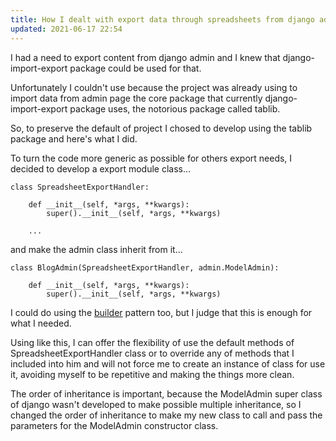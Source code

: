 ```yaml
---
title: How I dealt with export data through spreadsheets from django admin
updated: 2021-06-17 22:54
---
```


I had a need to export content from django admin and I knew that django-import-export package could be used for that.

Unfortunately I couldn't use because the project was already using to import data from admin page the core package that currently django-import-export package uses, the notorious package called tablib.

So, to preserve the default of project I chosed to develop using the tablib package and here's what I did.

To turn the code more generic as possible for others export needs, I decided to develop a export module class...

```
class SpreadsheetExportHandler:

    def __init__(self, *args, **kwargs):
        super().__init__(self, *args, **kwargs)

    ...
```

and make the admin class inherit from it...

```
class BlogAdmin(SpreadsheetExportHandler, admin.ModelAdmin):

    def __init__(self, *args, **kwargs):
        super().__init__(self, *args, **kwargs)
```

I could do using the [builder](https://refactoring.guru/design-patterns/builder) pattern too, but I judge that this is enough for what I needed.

Using like this, I can offer the flexibility of use the default methods of SpreadsheetExportHandler class or to override any of methods that I included into him and will not force me to create an instance of class for use it, avoiding myself to be repetitive and making the things more clean.

The order of inheritance is important, because the ModelAdmin super class of django wasn't developed to make possible multiple inheritance, so I changed the order of inheritance to make my new class to call and pass the parameters for the ModelAdmin constructor class.
